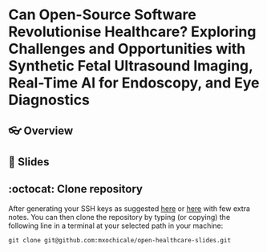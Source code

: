 # Can Open-Source Software Revolutionise Healthcare? Exploring Challenges and Opportunities with Synthetic Fetal Ultrasound Imaging, Real-Time AI for Endoscopy, and Eye Diagnostics

## :eyeglasses: Overview

## :school_satchel: Slides

## :octocat: Clone repository
After generating your SSH keys as suggested [here](https://docs.github.com/en/github/authenticating-to-github/generating-a-new-ssh-key-and-adding-it-to-the-ssh-agent) or [here](https://github.com/mxochicale/tools/blob/main/github/SSH.md) with few extra notes.
You can then clone the repository by typing (or copying) the following line in a terminal at your selected path in your machine:
```
git clone git@github.com:mxochicale/open-healthcare-slides.git
```
